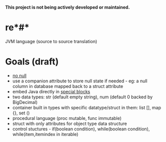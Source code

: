 **This project is not being actively developed or maintained.**

# re*#*
JVM language (source to source translation)

# Goals (draft)

* [no null](http://stackoverflow.com/questions/28106234/are-there-languages-without-null)
* use a companion attribute to store null state if needed - eg: a null column in database mapped back to a struct attribute
* embed Java directly in [special blocks](https://msdn.microsoft.com/en-us/library/ms973872.aspx) 
* two data types: str (default empty string), num (default 0 backed by BigDecimal)
* container built in types with specific datatype/struct in them: list [], map {}, set () 
* procedural language (proc mutable, func immutable)
* struct with only attributes for object type data structure
* control stuctures - if(boolean condition), while(boolean condition), while(item,itemindex in iterable)
